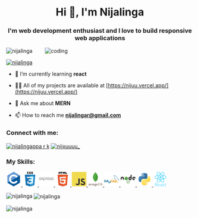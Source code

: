 
<h1 align="center">Hi 👋, I'm Nijalinga</h1>
<h3 align="center">I'm web development enthusiast and I love to build responsive web applications</h3>
<img align="right" alt="coding" width="400" src="https://images.playground.com/afadb48e08c3460e93313badffc554f6.jpeg">

<p align="left"> <img src="https://komarev.com/ghpvc/?username=nijalinga&label=Profile%20views&color=0e75b6&style=flat" alt="nijalinga" /> </p>

<p align="left"> <a href="https://github.com/ryo-ma/github-profile-trophy"><img src="https://github-profile-trophy.vercel.app/?username=nijalinga" alt="nijalinga" /></a> </p>

- 🌱 I’m currently learning **react**

- 👨‍💻 All of my projects are available at [https://nijuu.vercel.app/](https://nijuu.vercel.app/)

- 💬 Ask me about **MERN**

- 📫 How to reach me **nijalingar@gmail.com**

<h3 align="left">Connect with me:</h3>
<p align="left">
<a href="https://linkedin.com/in/nijalingappa r k" target="blank"><img align="center" src="https://raw.githubusercontent.com/rahuldkjain/github-profile-readme-generator/master/src/images/icons/Social/linked-in-alt.svg" alt="nijalingappa r k" height="30" width="40" /></a>
<a href="https://instagram.com/nijxuuuu_" target="blank"><img align="center" src="https://raw.githubusercontent.com/rahuldkjain/github-profile-readme-generator/master/src/images/icons/Social/instagram.svg" alt="nijxuuuu_" height="30" width="40" /></a>
</p>

<h3 align="left">My Skills:</h3>
<p align="left"> <a href="https://www.cprogramming.com/" target="_blank" rel="noreferrer"> <img src="https://raw.githubusercontent.com/devicons/devicon/master/icons/c/c-original.svg" alt="c" width="40" height="40"/> </a> <a href="https://www.w3schools.com/css/" target="_blank" rel="noreferrer"> <img src="https://raw.githubusercontent.com/devicons/devicon/master/icons/css3/css3-original-wordmark.svg" alt="css3" width="40" height="40"/> </a> <a href="https://expressjs.com" target="_blank" rel="noreferrer"> <img src="https://raw.githubusercontent.com/devicons/devicon/master/icons/express/express-original-wordmark.svg" alt="express" width="40" height="40"/> </a> <a href="https://www.w3.org/html/" target="_blank" rel="noreferrer"> <img src="https://raw.githubusercontent.com/devicons/devicon/master/icons/html5/html5-original-wordmark.svg" alt="html5" width="40" height="40"/> </a> <a href="https://developer.mozilla.org/en-US/docs/Web/JavaScript" target="_blank" rel="noreferrer"> <img src="https://raw.githubusercontent.com/devicons/devicon/master/icons/javascript/javascript-original.svg" alt="javascript" width="40" height="40"/> </a> <a href="https://www.mongodb.com/" target="_blank" rel="noreferrer"> <img src="https://raw.githubusercontent.com/devicons/devicon/master/icons/mongodb/mongodb-original-wordmark.svg" alt="mongodb" width="40" height="40"/> </a> <a href="https://www.mysql.com/" target="_blank" rel="noreferrer"> <img src="https://raw.githubusercontent.com/devicons/devicon/master/icons/mysql/mysql-original-wordmark.svg" alt="mysql" width="40" height="40"/> </a> <a href="https://nodejs.org" target="_blank" rel="noreferrer"> <img src="https://raw.githubusercontent.com/devicons/devicon/master/icons/nodejs/nodejs-original-wordmark.svg" alt="nodejs" width="40" height="40"/> </a> <a href="https://www.python.org" target="_blank" rel="noreferrer"> <img src="https://raw.githubusercontent.com/devicons/devicon/master/icons/python/python-original.svg" alt="python" width="40" height="40"/> </a> <a href="https://reactjs.org/" target="_blank" rel="noreferrer"> <img src="https://raw.githubusercontent.com/devicons/devicon/master/icons/react/react-original-wordmark.svg" alt="react" width="40" height="40"/> </a> </p>

<p><img align="left" src="https://github-readme-stats.vercel.app/api/top-langs?username=nijalinga&show_icons=true&locale=en&layout=compact" alt="nijalinga" /></p>

<p>&nbsp;<img align="center" src="https://github-readme-stats.vercel.app/api?username=nijalinga&show_icons=true&locale=en" alt="nijalinga" /></p>

<p><img align="center" src="https://github-readme-streak-stats.herokuapp.com/?user=nijalinga&" alt="nijalinga" /></p>
